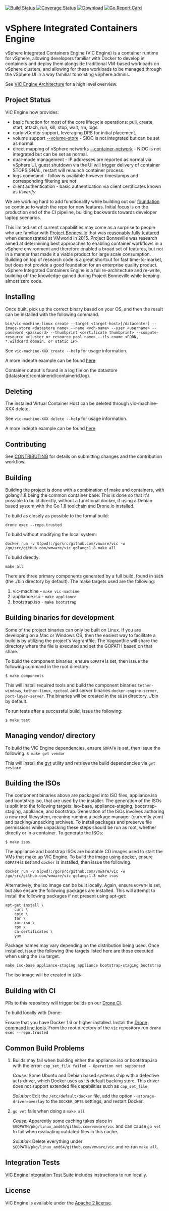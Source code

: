 [![Build Status](https://ci.vcna.io/api/badges/vmware/vic/status.svg)](https://ci.vcna.io/vmware/vic) [![Coverage Status](https://coverage.vmware.run/badges/vmware/vic/coverage.svg)](https://coverage.vmware.run/vmware/vic) [![Download](https://img.shields.io/badge/download-latest-blue.svg)](https://github.com/vmware/vic/releases/latest) [![Go Report Card](https://goreportcard.com/badge/github.com/vmware/vic)](https://goreportcard.com/report/github.com/vmware/vic)

# vSphere Integrated Containers Engine

vSphere Integrated Containers Engine (VIC Engine) is a container runtime for vSphere, allowing developers familiar with Docker to develop in containers and deploy them alongside traditional VM-based workloads on vSphere clusters, and allowing for these workloads to be managed through the vSphere UI in a way familiar to existing vSphere admins.

See [VIC Engine Architecture](doc/design/arch/arch.md) for a high level overview.


## Project Status

VIC Engine now provides:
* basic function for most of the core lifecycle operations: pull, create, start, attach, run, kill, stop, wait, rm, logs.
* early vCenter support, leveraging DRS for initial placement.
* volume support [--volume-store](doc/user/usage.md#configuring-volumes-in-a-virtual-container-host) - SIOC is not integrated but can be set as normal.
* direct mapping of vSphere networks [--container-network](doc/user/usage.md#exposing-vsphere-networks-within-a-virtual-container-host) - NIOC is not integrated but can be set as normal.
* dual-mode management - IP addresses are reported as normal via vSphere UI, guest shutdown via the UI will trigger delivery of container STOPSIGNAL, restart will relaunch container process.
* logs command - follow is available however timestamps and corresponding filtering are not
* client authentication - basic authentication via client certificates known as _tlsverify_

We are working hard to add functionality while building out our [foundation](doc/design/arch/arch.md#port-layer-abstractions) so continue to watch the repo for new features. Initial focus is on the production end of the CI pipeline, building backwards towards developer laptop scenarios.

This limited set of current capabilities may come as a surprise to people who are familiar with [Project Bonneville](http://blogs.vmware.com/cloudnative/introducing-project-bonneville/) that was [reasonably fully featured](https://www.youtube.com/watch?v=XkFQw8ueT1w) when demonstrated at VMworld in 2015.
Project Bonneville was research aimed at determining best approaches to enabling container workflows in a vSphere environment and therefore enabled a broad set of features, but not in a manner that made it a viable product for large scale consumption. Building on top of research code is a great shortcut for fast time-to-market, but does not provide a good foundation for an enterprise quality product. vSphere Integrated Containers Engine is a full re-architecture and re-write, building off the knowledge gained during Project Bonneville while keeping almost zero code.


## Installing

Once built, pick up the correct binary based on your OS, and then the result can be installed with the following command.

```
bin/vic-machine-linux create --target <target-host>[/datacenter] --image-store <datastore name> --name <vch-name> --user <username> --password <password> --thumbprint <certificate thumbprint> --compute-resource <cluster or resource pool name> --tls-cname <FQDN, *.wildcard.domain, or static IP>
```

See `vic-machine-XXX create --help` for usage information.

A more indepth example can be found [here](doc/user/usage.md)

Container output is found in a log file on the datastore ([datastore]/containerid/containerid.log).


## Deleting

The installed Virtual Container Host can be deleted through vic-machine-XXX delete.

See `vic-machine-XXX delete --help` for usage information.

A more indepth example can be found [here](doc/user/usage.md)


## Contributing

See [CONTRIBUTING](CONTRIBUTING.md) for details on submitting changes and the contribution workflow.


## Building

Building the project is done with a combination of make and containers, with golang:1.8 being the common container base. This is done so that it's possible to build directly, without a functional docker, if using a Debian based system with the Go 1.8 toolchain and Drone.io installed.

To build as closely as possible to the formal build:
```
drone exec --repo.trusted
```

To build without modifying the local system:
```
docker run -v $(pwd):/go/src/github.com/vmware/vic -w /go/src/github.com/vmware/vic golang:1.8 make all
```

To build directly:
```
make all
```

There are three primary components generated by a full build, found in `$BIN` (the ./bin directory by default). The make targets used are the following:
 1. vic-machine - `make vic-machine`
 2. appliance.iso - `make appliance`
 3. bootstrap.iso - `make bootstrap`


## Building binaries for development

Some of the project binaries can only be built on Linux.  If you are developing on a Mac or Windows OS, then the easiest way to facilitate a build is by utilizing the project's Vagrantfile.  The Vagrantfile will share the directory where the file is executed and set the GOPATH based on that share.

To build the component binaries, ensure `GOPATH` is set, then issue the following command in the root directory:
```
$ make components
```
This will install required tools and build the component binaries `tether-windows`, `tether-linux`, `rpctool` and server binaries `docker-engine-server`, `port-layer-server`.  The binaries will be created in the `$BIN` directory, ./bin by default.

To run tests after a successful build, issue the following:
```
$ make test
```

## Managing vendor/ directory

To build the VIC Engine dependencies, ensure `GOPATH` is set, then issue the following.
``
$ make gvt vendor
``

This will install the [gvt](https://github.com/FiloSottile/gvt) utility and retrieve the build dependencies via `gvt restore`


## Building the ISOs

The component binaries above are packaged into ISO files, appliance.iso and bootstrap.iso, that are used by the installer. The generation of the ISOs is split into the following targets:
iso-base, appliance-staging, bootstrap-staging, appliance, and bootstrap. Generation of the ISOs involves authoring a new root filesystem, meaning running a package manager (currently yum) and packing/unpacking archives. To install packages and preserve file permissions while unpacking these steps should be run as root, whether directly or in a container. To generate the ISOs:

```
$ make isos
```

The appliance and bootstrap ISOs are bootable CD images used to start the VMs that make up VIC Engine. To build the image using [docker](https://www.docker.com/), ensure `GOPATH` is set and `docker` is installed, then issue the following.

```
docker run -v $(pwd):/go/src/github.com/vmware/vic -w /go/src/github.com/vmware/vic golang:1.8 make isos
```

Alternatively, the iso image can be built locally.  Again, ensure `GOPATH` is set, but also ensure the following packages are installed. This will attempt to install the following packages if not present using apt-get:

```
apt-get install \
	curl \
	cpio \
	tar \
	xorriso \
	rpm \
	ca-certificates \
	yum
```

Package names may vary depending on the distribution being used.  Once installed, issue the following (the targets listed here are those executed when using the `iso` target.

```
make iso-base appliance-staging appliance bootstrap-staging bootstrap
```

The iso image will be created in `$BIN`


## Building with CI

[dronevic]:https://ci.vcna.io/vmware/vic
[dronesrc]:https://github.com/drone/drone
[dronecli]:http://readme.drone.io/0.5/install/cli/

PRs to this repository will trigger builds on our [Drone CI][dronevic].

To build locally with Drone:

Ensure that you have Docker 1.6 or higher installed.
Install the [Drone command line tools][dronecli].
From the root directory of the `vic` repository run `drone exec --repo.trusted`

## Common Build Problems
1. Builds may fail when building either the appliance.iso or bootstrap.iso with the error: `cap_set_file failed - Operation not supported`

   *Cause:* Some Ubuntu and Debian based systems ship with a defective `aufs` driver, which Docker uses as its default backing store.  This driver does not support extended file capabilities such as `cap_set_file`

   *Solution:* Edit the `/etc/default/docker` file, add the option `--storage-driver=overlay` to the `DOCKER_OPTS` settings, and restart Docker.

2. `go vet` fails when doing a `make all`

    *Cause:* Apparently some caching takes place in `$GOPATH/pkg/linux_amd64/github.com/vmware/vic` and can cause `go vet` to fail when evaluating outdated files in this cache.

    *Solution:* Delete everything under `$GOPATH/pkg/linux_amd64/github.com/vmware/vic` and re-run `make all`.

## Integration Tests

[VIC Engine Integration Test Suite](tests/README.md) includes instructions to run locally.


## License


VIC Engine is available under the [Apache 2 license](LICENSE).
